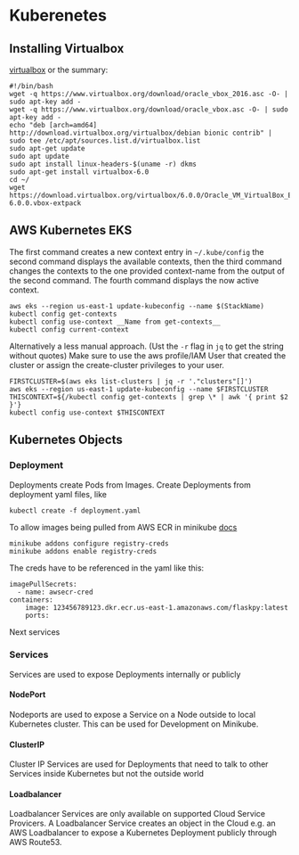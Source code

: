# Kuberenetes
## Installing Virtualbox
[virtualbox](https://computingforgeeks.com/install-virtualbox-on-kali-linux-linux-mint/)
or the summary:
```
#!/bin/bash
wget -q https://www.virtualbox.org/download/oracle_vbox_2016.asc -O- | sudo apt-key add -
wget -q https://www.virtualbox.org/download/oracle_vbox.asc -O- | sudo apt-key add -
echo "deb [arch=amd64] http://download.virtualbox.org/virtualbox/debian bionic contrib" | sudo tee /etc/apt/sources.list.d/virtualbox.list
sudo apt-get update
sudo apt update
sudo apt install linux-headers-$(uname -r) dkms
sudo apt-get install virtualbox-6.0
cd ~/
wget https://download.virtualbox.org/virtualbox/6.0.0/Oracle_VM_VirtualBox_Extension_Pack-6.0.0.vbox-extpack
```

## AWS Kubernetes EKS
The first command creates a new context entry in `~/.kube/config` the second command displays
the available contexts, then the third command changes the contexts to the one provided context-name
from the output of the second command. The fourth command displays the now active context.
```
aws eks --region us-east-1 update-kubeconfig --name $(StackName)
kubectl config get-contexts
kubectl config use-context __Name from get-contexts__
kubectl config current-context
```
Alternatively a less manual approach. (Ust the `-r` flag in `jq` to get the string without quotes)
Make sure to use the aws profile/IAM User that created the cluster or assign the create-cluster 
privileges to your user.
```
FIRSTCLUSTER=$(aws eks list-clusters | jq -r '."clusters"[]') 
aws eks --region us-east-1 update-kubeconfig --name $FIRSTCLUSTER
THISCONTEXT=${/kubectl config get-contexts | grep \* | awk '{ print $2 }'}
kubectl config use-context $THISCONTEXT
```

## Kubernetes Objects
### Deployment
Deployments create Pods from Images.
Create Deployments from deployment yaml files, like
```
kubectl create -f deployment.yaml
```
To allow images being pulled from AWS ECR in minikube
[docs](https://minikube.sigs.k8s.io/docs/tutorials/configuring_creds_for_aws_ecr/)
```
minikube addons configure registry-creds
minikube addons enable registry-creds
```
The creds have to be referenced in the yaml like this:
```
imagePullSecrets:
  - name: awsecr-cred
containers:
    image: 123456789123.dkr.ecr.us-east-1.amazonaws.com/flaskpy:latest
    ports:
```
Next services
### Services
Services are used to expose Deployments internally or publicly
#### NodePort
Nodeports are used to expose a Service on a Node outside to local Kubernetes cluster.
This can be used for Development on Minikube.
#### ClusterIP
Cluster IP Services are used for Deployments that need to talk to other Services inside Kubernetes but not the outside world
#### Loadbalancer
Loadbalancer Services are only available on supported Cloud Service Provicers. A Loadbalancer Service creates an object in the Cloud
e.g. an AWS Loadbalancer to expose a Kubernetes Deployment publicly through AWS Route53.
